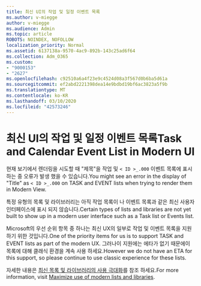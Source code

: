 ```yaml
---
title: 최신 UI의 작업 및 일정 이벤트 목록
ms.author: v-miegge
author: v-miegge
ms.audience: Admin
ms.topic: article
ROBOTS: NOINDEX, NOFOLLOW
localization_priority: Normal
ms.assetid: 6137138a-9570-4ac9-892b-143c25ad6f64
ms.collection: Adm_O365
ms.custom:
- "9000153"
- "2627"
ms.openlocfilehash: c92510a6a4f23e9c4524d08a3f567d0b6ba5d61a
ms.sourcegitcommit: ef2abd2221398dea14e9bdbd19bf6ac3823a5f9b
ms.translationtype: MT
ms.contentlocale: ko-KR
ms.lasthandoff: 03/10/2020
ms.locfileid: "42573246"
---
```

# <a name="task-and-calendar-event-list-in-modern-ui"></a><span data-ttu-id="5b82a-102">최신 UI의 작업 및 일정 이벤트 목록</span><span class="sxs-lookup"><span data-stu-id="5b82a-102">Task and Calendar Event List in Modern UI</span></span>

<span data-ttu-id="5b82a-103">현재 보기에서 렌더링을 시도할 때 "제목"을 작업 및 `< ID >_.000` 이벤트 목록에 표시 하는 중 오류가 발생 했을 수 있습니다.</span><span class="sxs-lookup"><span data-stu-id="5b82a-103">You might see an error in the display of "Title" as `< ID >_.000` on TASK and EVENT lists when trying to render them in Modern View.</span></span>

<span data-ttu-id="5b82a-104">특정 유형의 목록 및 라이브러리는 아직 작업 목록이 나 이벤트 목록과 같은 최신 사용자 인터페이스에 표시 되지 않습니다.</span><span class="sxs-lookup"><span data-stu-id="5b82a-104">Certain types of lists and libraries are not yet built to show up in a modern user interface such as a Task list or Events list.</span></span>

<span data-ttu-id="5b82a-105">Microsoft의 우선 순위 항목 중 하나는 최신 UX의 일부로 작업 및 이벤트 목록을 지원 하기 위한 것입니다.</span><span class="sxs-lookup"><span data-stu-id="5b82a-105">One of the priority items for us is to support TASK and EVENT lists as part of the modern UX.</span></span> <span data-ttu-id="5b82a-106">그러나이 지원에는 에타가 없기 때문에이 목록에 대해 클래식 환경을 계속 사용 하세요.</span><span class="sxs-lookup"><span data-stu-id="5b82a-106">However we do not have an ETA for this support, so please continue to use classic experience for these lists.</span></span>

<span data-ttu-id="5b82a-107">자세한 내용은 [최신 목록 및 라이브러리의 사용 극대화](https://docs.microsoft.com/sharepoint/dev/transform/modernize-userinterface-lists-and-libraries)를 참조 하세요.</span><span class="sxs-lookup"><span data-stu-id="5b82a-107">For more information, visit [Maximize use of modern lists and libraries](https://docs.microsoft.com/sharepoint/dev/transform/modernize-userinterface-lists-and-libraries).</span></span>

